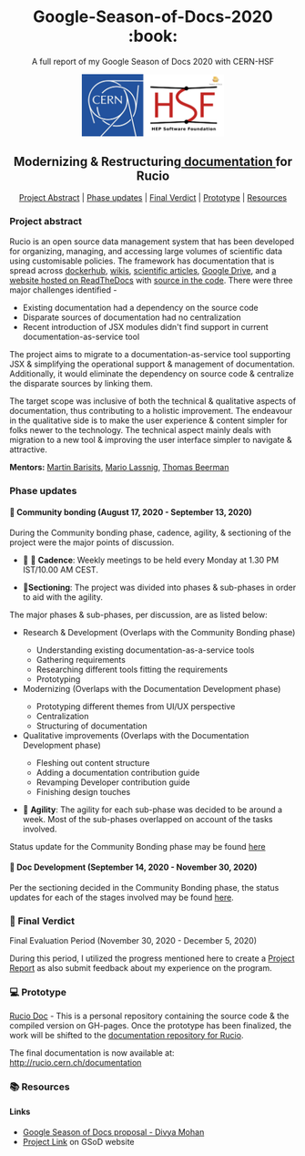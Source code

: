<h1 align="center"> Google-Season-of-Docs-2020 :book: </h1>

<p align="center">A full report of my Google Season of Docs 2020 with CERN-HSF </p1>

<div align="center">
    <a href="https://developers.google.com/season-of-docs"><img src="img/CERN-HSF-GSdocs-logo.png" width="250" alt="google-season-of-docs-with-CERN-HSF"></a>
    <h2>
    Modernizing & Restructuring<a href="https://github.com/rucio/documentation"> documentation </a> for Rucio
    </h2>
</div>

<p align="center">
	<a href="#project-abstract">Project Abstract</a> |
        <a href="#phase-updates">Phase updates</a> |
	<a href="#final-verdict">Final Verdict</a> |
	<a href="#prototype">Prototype</a> |
	<a href="#resources">Resources</a>
</p>

### Project abstract

Rucio is an open source data management system that has been developed for organizing, managing, and accessing 
large volumes of scientific data using customisable policies.
The framework has documentation that is spread across [dockerhub](https://hub.docker.com/u/rucio), [wikis](https://login.cern.ch/adfs/ls/?wa=wsignin1.0&wreply=https%3A%2F%2Ftwiki.cern.ch%2FShibboleth.sso%2FADFS&wct=2020-10-19T06%3A52%3A41Z&wtrealm=https%3A%2F%2Ftwiki.cern.ch%2FShibboleth.sso%2FADFS&wctx=cookie%3A1603090361_ae8d), [scientific articles](https://arxiv.org/abs/1902.09857),
[Google Drive](https://drive.google.com/drive/folders/1EEN8l1dFjDSgavPrAMMooDjEodHP7aU7), and [a website
hosted on ReadTheDocs](https://rucio.readthedocs.io/en/latest/) with [source in the code](https://github.com/rucio/rucio/tree/master/doc/source).
There were three major challenges identified - 
<ul>
  <li> Existing documentation had a dependency on the source code </li>
  <li> Disparate sources of documentation had no centralization </li>
  <li> Recent introduction of JSX modules didn't find support in current documentation-as-service tool </li>
 </ul>
 
The project aims to migrate to a documentation-as-service tool supporting JSX & simplifying the operational
support & management of documentation. Additionally, it would eliminate the dependency on source code &
centralize the disparate sources by linking them.

The target scope was inclusive of both the technical & qualitative aspects of documentation, thus contributing to 
a holistic improvement. The endeavour in the qualitative side is to make the user experience & content simpler for 
folks newer to the technology. The technical aspect mainly deals with migration to a new tool & improving the user
interface simpler to navigate & attractive.
 
 
**Mentors:** [Martin Barisits](https://github.com/bari12), [Mario Lassnig](https://github.com/mlassnig), [Thomas Beerman](https://github.com/tbeerman)
 
 
### Phase updates
 
#### :handshake: Community bonding (August 17, 2020 - September 13, 2020) 

During the Community bonding phase, cadence, agility, & sectioning of the project were the major points of discussion.

- :thought_balloon: :speech_balloon: **Cadence**: Weekly meetings to be held every Monday at 1.30 PM IST/10.00 AM CEST.

- :hammer:**Sectioning**: The project was divided into phases & sub-phases in order to aid with the agility. 

The major phases & sub-phases, per discussion, are as listed below:

<ul>
  <li> Research & Development (Overlaps with the Community Bonding phase)</li>
  <ul>
    <li> Understanding existing documentation-as-a-service tools </li>
    <li> Gathering requirements </li>
    <li> Researching different tools fitting the requirements </li>
    <li> Prototyping </li>
  </ul>
  <li> Modernizing (Overlaps with the Documentation Development phase)</li>
  <ul>
    <li> Prototyping different themes from UI/UX perspective </li>
    <li> Centralization </li>
    <li> Structuring of documentation </li>
  </ul>
  <li> Qualitative improvements (Overlaps with the Documentation Development phase) </li>
  <ul>
    <li> Fleshing out content structure </li>
    <li> Adding a documentation contribution guide </li>
    <li> Revamping Developer contribution guide </li>
    <li> Finishing design touches </li>
  </ul>
 </ul>
 
 - :runner: **Agility**: The agility for each sub-phase was decided to be around a week. Most of the sub-phases
 overlapped on account of the tasks involved.
 
Status update for the Community Bonding phase may be found [here](phases/Community-Bonding.md)
 
 #### :construction: Doc Development (September 14, 2020 - November 30, 2020)
 
 Per the sectioning decided in the Community Bonding phase, the status updates for each of the stages involved may be
 found [here](phases/Doc-Development.md).
 
 ###  :sunrise: Final Verdict 
 
 Final Evaluation Period (November 30, 2020 - December 5, 2020)
 
 During this period, I utilized the progress mentioned here to create a [Project Report](https://www.divya-mohan.com/project-report-gsod)
 as also submit feedback about my experience on the program.
 
 ### :computer: Prototype
 
 [Rucio Doc](https://github.com/divya-mohan0209/rucio-doc) - This is a personal repository containing the source code &
 the compiled version on GH-pages. Once the prototype has been finalized, the work will be shifted to the [documentation
 repository for Rucio](https://github.com/rucio/documentation).
 
 The final documentation is now available at: http://rucio.cern.ch/documentation
 
 ### :books: Resources
 
 #### Links
 
* [Google Season of Docs proposal - Divya Mohan]()
* [Project Link](https://developers.google.com/season-of-docs/docs/participants/project-cernhsf-ariadne) on GSoD website

 

